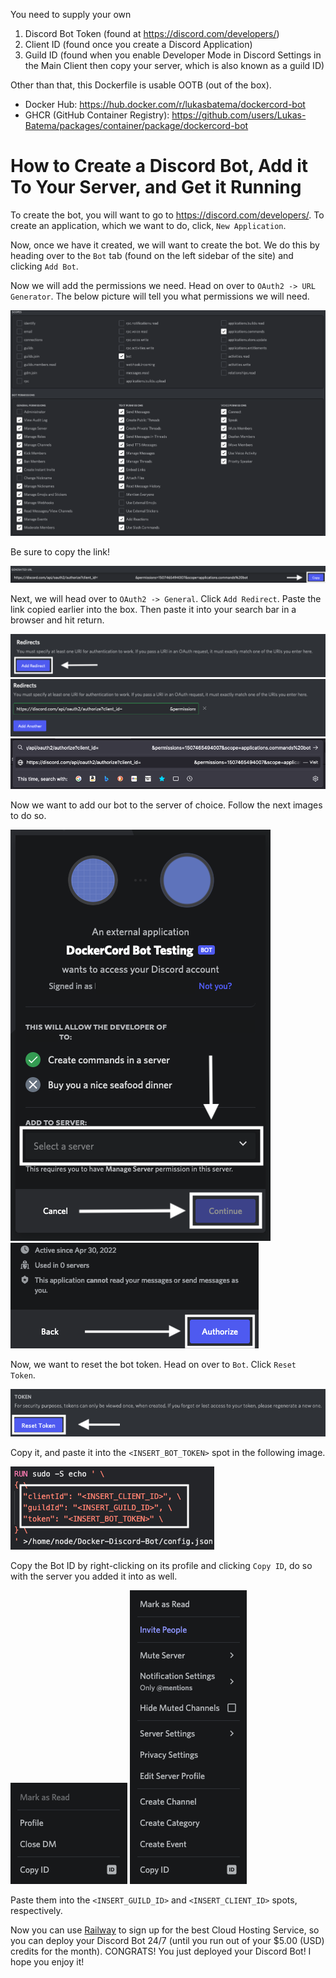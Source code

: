You need to supply your own
1. Discord Bot Token (found at https://discord.com/developers/)
2. Client ID (found once you create a Discord Application)
3. Guild ID (found when you enable Developer Mode in Discord Settings in the Main Client
then copy your server, which is also known as a guild ID)

Other than that, this Dockerfile is usable OOTB (out of the box).

- Docker Hub: https://hub.docker.com/r/lukasbatema/dockercord-bot
- GHCR (GitHub Container Registry): https://github.com/users/Lukas-Batema/packages/container/package/dockercord-bot

# How to Create a Discord Bot, Add it To Your Server, and Get it Running

To create the bot, you will want to go to https://discord.com/developers/. To create an application, which we want to do, click, `New Application`.


Now, once we have it created, we will want to create the bot. We do this by heading over to the `Bot` tab (found on the left sidebar of the site) and clicking `Add Bot`.

Now we will add the permissions we need. Head on over to `OAuth2 -> URL Generator`. The below picture will tell you what permissions we will need.

<img src="tutorial_images/OAuth2Permissions.png" />

Be sure to copy the link!


<img src="tutorial_images/OAuth2GeneratedURLCopyButton.png" />

Next, we will head over to `OAuth2 -> General`. Click `Add Redirect`. Paste the link copied earlier into the box. Then paste it into your search bar in a browser and hit return.

<img src="tutorial_images/AddOAuth2Redirect.png" />

<img src="tutorial_images/PasteOAuth2URL.png" />

<img src="tutorial_images/PasteOAuthURLIntoSearchBar.png" />

Now we want to add our bot to the server of choice. Follow the next images to do so.

<img src="tutorial_images/AddBotToServer.png" />

<img src="tutorial_images/AuthoriseBot.png" />

Now, we want to reset the bot token. Head on over to `Bot`. Click `Reset Token`.

<img src="tutorial_images/ResetToken.png" />

Copy it, and paste it into the `<INSERT_BOT_TOKEN>` spot in the following image.

<img src="tutorial_images/InsertIDs.png" />

Copy the Bot ID by right-clicking on its profile and clicking `Copy ID`, do so with the server you added it into as well.

<img src="tutorial_images/CopyBotID.png" />

<img src="tutorial_images/CopyServerID.png" />

Paste them into the `<INSERT_GUILD_ID>` and `<INSERT_CLIENT_ID>` spots, respectively.

Now you can use [Railway](https://railway.app?referralCode=BatemaDevelopment) to sign up for the best Cloud Hosting Service, so you can deploy your Discord Bot 24/7 (until you run out of your $5.00 (USD) credits for the month). CONGRATS! You just deployed your Discord Bot! I hope you enjoy it!
